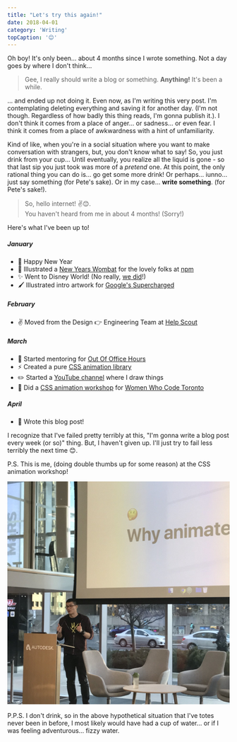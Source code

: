 ```yaml
---
title: "Let's try this again!"
date: 2018-04-01
category: 'Writing'
topCaption: '😊'
---
```


Oh boy! It's only been… about 4 months since I wrote something. Not a day goes by where I don't think…

> Gee, I really should write a blog or something. **Anything!** It's been a while.

… and ended up not doing it. Even now, as I'm writing this very post. I'm contemplating deleting everything and saving it for another day. (I'm not though. Regardless of how badly this thing reads, I'm gonna publish it.). I don't think it comes from a place of anger… or sadness… or even fear. I think it comes from a place of awkwardness with a hint of unfamiliarity.

Kind of like, when you're in a social situation where you want to make conversation with strangers, but, you don't know what to say! So, you just drink from your cup… Until eventually, you realize all the liquid is gone - so that last sip you just took was more of a _pretend_ one. At this point, the only rational thing you can do is… go get some more drink! Or perhaps… iunno… just say something (for Pete's sake). Or in my case… **write something**. (for Pete's sake!).

> So, hello internet! ✌️😊.<br />You haven't heard from me in about 4 months! (Sorry!)

Here's what I've been up to!

##### January

- 🎉 Happy New Year
- 🐻 Illustrated a [New Years Wombat](/images/posts/npm-new-years-wombat-2018.png) for the lovely folks at [npm](https://www.npmjs.com/)
- ✨ Went to Disney World! (No really, [we did](/images/posts/didney-2018.jpg)!)
- 🖌 Illustrated intro artwork for [Google's Supercharged](https://www.youtube.com/watch?v=jav5hPmUaUw)

##### February

- ✌️ Moved from the Design 👉 Engineering Team at [Help Scout](https://www.helpscout.net/)

##### March

- 🙌 Started mentoring for [Out Of Office Hours](https://www.outofofficehours.com/)
- ⚡️ Created a pure [CSS animation library](https://github.com/awesomecss/animations)
- ✏️ Started a [YouTube channel](https://www.youtube.com/channel/UCpdrIXP2AaS-vYIDhQe_YxA) where I draw things
- 👏 Did a [CSS animation workshop](https://github.com/ItsJonQ/workshop-practical-css-animations) for [Women Who Code Toronto](https://www.womenwhocode.com/toronto)

##### April

- 💪 Wrote this blog post!

I recognize that I've failed pretty terribly at this, "I'm gonna write a blog post every week (or so)" thing. But, I haven't given up. I'll just try to fail less terribly the next time 😊.

P.S. This is me, (doing double thumbs up for some reason) at the CSS animation workshop!

![Women Who Code - CSS Animation Workshop](./images/wwc-workshop.jpg)

P.P.S. I don't drink, so in the above hypothetical situation that I've totes never been in before, I most likely would have had a cup of water… or if I was feeling adventurous… fizzy water.
